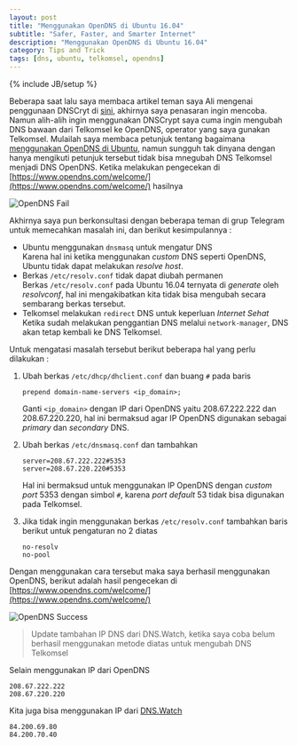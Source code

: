 ```yaml
---
layout: post
title: "Menggunakan OpenDNS di Ubuntu 16.04"
subtitle: "Safer, Faster, and Smarter Internet"
description: "Menggunakan OpenDNS di Ubuntu 16.04"
category: Tips and Trick
tags: [dns, ubuntu, telkomsel, opendns]
---
```

{% include JB/setup %}

Beberapa saat lalu saya membaca artikel teman saya Ali mengenai penggunaan DNSCryt di [sini](https://situsali.com/mengakses-situs-terblokir-dengan-dnscrypt-di-arch-linux/), akhirnya saya penasaran ingin mencoba. Namun alih-alih ingin menggunakan DNSCrypt saya cuma ingin mengubah DNS bawaan dari Telkomsel ke OpenDNS, operator yang saya gunakan Telkomsel. Mulailah saya membaca petunjuk tentang bagaimana [menggunakan OpenDNS di Ubuntu](https://support.opendns.com/hc/en-us/articles/228007087-Ubuntu), namun sungguh tak dinyana dengan hanya mengikuti petunjuk tersebut tidak bisa mnegubah DNS Telkomsel menjadi DNS OpenDNS. Ketika melakukan pengecekan di [https://www.opendns.com/welcome/](https://www.opendns.com/welcome/) hasilnya

<img src="{{ site.baseurl }}/img/opendns-fail.png" class="img-responsive" alt="OpenDNS Fail">

Akhirnya saya pun berkonsultasi dengan beberapa teman di grup Telegram untuk memecahkan masalah ini, dan berikut kesimpulannya :

- Ubuntu menggunakan `dnsmasq` untuk mengatur DNS  
    Karena hal ini ketika menggunakan _custom_ DNS seperti OpenDNS, Ubuntu tidak dapat melakukan _resolve host_.  
- Berkas `/etc/resolv.conf` tidak dapat diubah permanen  
    Berkas `/etc/resolv.conf` pada Ubuntu 16.04 ternyata di _generate_ oleh *resolvconf*, hal ini mengakibatkan kita tidak bisa mengubah secara sembarang berkas tersebut.  
- Telkomsel melakukan `redirect` DNS untuk keperluan *Internet Sehat*  
    Ketika sudah melakukan penggantian DNS melalui `network-manager`, DNS akan tetap kembali ke DNS Telkomsel.

Untuk mengatasi masalah tersebut berikut beberapa hal yang perlu dilakukan :

1. Ubah berkas `/etc/dhcp/dhclient.conf` dan buang `#` pada baris  
    ```
    prepend domain-name-servers <ip_domain>;
    ```
    Ganti `<ip_domain>` dengan IP dari OpenDNS yaitu 208.67.222.222 dan 208.67.220.220, hal ini bermaksud agar IP OpenDNS digunakan sebagai _primary_ dan _secondary_ DNS.

2. Ubah berkas `/etc/dnsmasq.conf` dan tambahkan  
    ```
    server=208.67.222.222#5353
    server=208.67.220.220#5353
    ```
    Hal ini bermaksud untuk menggunakan IP OpenDNS dengan _custom port_ 5353 dengan simbol `#`, karena _port default_ 53 tidak bisa digunakan pada Telkomsel.

3. Jika tidak ingin menggunakan berkas `/etc/resolv.conf` tambahkan baris berikut untuk pengaturan no 2 diatas
    ```
    no-resolv
    no-pool
    ```

Dengan menggunakan cara tersebut maka saya berhasil menggunakan OpenDNS, berikut adalah hasil pengecekan di [https://www.opendns.com/welcome/](https://www.opendns.com/welcome/)

<img src="{{ site.baseurl }}/img/opendns-success.png" class="img-responsive" alt="OpenDNS Success">

> Update tambahan IP DNS dari DNS.Watch, ketika saya coba belum berhasil menggunakan metode diatas untuk mengubah DNS Telkomsel

Selain menggunakan IP dari OpenDNS

    208.67.222.222
    208.67.220.220

Kita juga bisa menggunakan IP dari [DNS.Watch](https://dns.watch)

    84.200.69.80
    84.200.70.40

